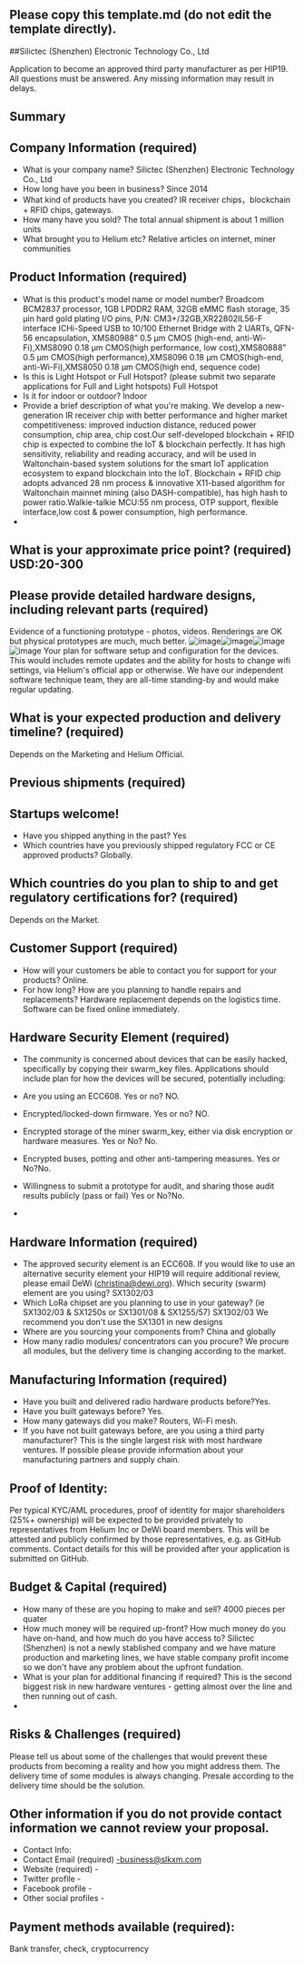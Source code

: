 ## Please copy this template.md (do not edit the template directly).

##Silictec (Shenzhen) Electronic Technology Co., Ltd

Application to become an approved third party manufacturer as per HIP19. All questions must be answered. Any missing information may result in delays.
## Summary

## Company Information (required)
* What is your company name? Silictec (Shenzhen) Electronic Technology Co., Ltd
* How long have you been in business? Since 2014
* What kind of products have you created? IR receiver chips，blockchain + RFID chips, gateways.
* How many have you sold?  The total annual shipment is about 1 million units
* What brought you to Helium etc? Relative articles on internet, miner communities

## Product Information (required)
* What is this product's model name or model number? 
Broadcom BCM2837 processor, 1GB LPDDR2 RAM, 32GB eMMC flash storage, 35 µin hard gold plating I/O pins, P/N: CM3+/32GB,XR22802IL56-F interface ICHi-Speed USB to 10/100 Ethernet Bridge with 2 UARTs, QFN-56 encapsulation, XMS80988” 0.5 µm CMOS (high-end, anti-Wi-Fi),XMS8090 0.18 µm CMOS(high performance, low cost),XMS80888” 0.5 µm CMOS(high performance),XMS8096 0.18 µm CMOS(high-end, anti-Wi-Fi),XMS8050 0.18 µm CMOS(high end, sequence code)
* Is this is Light Hotspot or Full Hotspot? (please submit two separate applications for Full and Light hotspots) Full Hotspot
* Is it for indoor or outdoor? Indoor
* Provide a brief description of what you're making. We develop a new-generation IR receiver chip with better performance and higher market competitiveness: improved induction distance, reduced power consumption, chip area, chip cost.Our self-developed  blockchain + RFID chip is expected to combine the IoT & blockchain perfectly. It has high sensitivity, reliability and reading accuracy, and will be used in Waltonchain-based system solutions for the smart IoT application ecosystem to expand blockchain into the IoT. Blockchain + RFID chip adopts advanced 28 nm process & innovative X11-based algorithm for Waltonchain mainnet mining (also DASH-compatible), has high hash to power ratio.Walkie-talkie MCU:55 nm process, OTP support, flexible interface,low cost & power consumption, high performance.
* 
## What is your approximate price point? (required) USD:20-300

## Please provide detailed hardware designs, including relevant parts (required)
Evidence of a functioning prototype - photos, videos. Renderings are OK but physical prototypes are much, much better. 
![image](https://user-images.githubusercontent.com/96562800/147326313-7ea06668-c3df-448b-bdd3-2c9aa017d825.png)![image](https://user-images.githubusercontent.com/96562800/147326316-f7de5706-80ff-4973-b3f3-2c375a6441c7.png)![image](https://user-images.githubusercontent.com/96562800/147326315-8db1a08f-5e75-4048-b2f4-9cb25b577d04.png)![image](https://user-images.githubusercontent.com/96562800/147326314-c743b4d1-d6e1-4c6c-abe7-db87f7759a8b.png)
Your plan for software setup and configuration for the devices. 
This would includes remote updates and the ability for hosts to change wifi settings, via Helium's official app or otherwise. 
We have our independent software technique team, they are all-time standing-by and would make regular updating. 

## What is your expected production and delivery timeline? (required)
Depends on the Marketing and Helium Official. 

## Previous shipments (required)

## Startups welcome! 
* Have you shipped anything in the past? Yes
* Which countries have you previously shipped regulatory FCC or CE approved products? 
Globally.

## Which countries do you plan to ship to and get regulatory certifications for? (required)
Depends on the Market.

## Customer Support (required)
* How will your customers be able to contact you for support for your products? Online. 
* For how long? How are you planning to handle repairs and replacements? 
Hardware replacement depends on the logistics time. Software can be fixed online immediately.  


## Hardware Security Element (required)
* The community is concerned about devices that can be easily hacked, specifically by copying their swarm_key files. Applications should include plan for how the devices will be secured, potentially including:

* Are you using an ECC608. Yes or no? NO.
* Encrypted/locked-down firmware. Yes or no? NO.
* Encrypted storage of the miner swarm_key, either via disk encryption or hardware measures. Yes or No? No.
* Encrypted buses, potting and other anti-tampering measures. Yes or No?No.
* Willingness to submit a prototype for audit, and sharing those audit results publicly (pass or fail) Yes or No?No.
* 
## Hardware Information (required)
* The approved security element is an ECC608. If you would like to use an alternative security element your HIP19 will require additional review, please email DeWi (christina@dewi.org). Which security (swarm) element are you using? SX1302/03
* Which LoRa chipset are you planning to use in your gateway? (ie SX1302/03 & SX1250s or SX1301/08 & SX1255/57) SX1302/03
We recommend you don't use the SX1301 in new designs 
* Where are you sourcing your components from? China and globally
* How many radio modules/ concentrators can you procure? We procure all modules, but the delivery time is changing according to the market. 

## Manufacturing Information (required)
* Have you built and delivered radio hardware products before?Yes.
* Have you built gateways before? Yes.
* How many gateways did you make? Routers, Wi-Fi mesh.
* If you have not built gateways before, are you using a third party manufacturer? This is the single largest risk with most hardware ventures. If possible please provide information about your manufacturing partners and supply chain.

## Proof of Identity:
Per typical KYC/AML procedures, proof of identity for major shareholders (25%+ ownership) will be expected to be provided privately to representatives from Helium Inc or DeWi board members. This will be attested and publicly confirmed by those representatives, e.g. as GitHub comments.
Contact details for this will be provided after your application is submitted on GitHub. 

## Budget & Capital (required)
* How many of these are you hoping to make and sell? 4000 pieces per quater 
* How much money will be required up-front? How much money do you have on-hand, and how much do you have access to? Silictec (Shenzhen) is not a newly stablished company and we have mature production and marketing lines, we have stable company profit income so we don't have any problem about the upfront fundation. 
* What is your plan for additional financing if required? This is the second biggest risk in new hardware ventures - getting almost over the line and then running out of cash. 
* 
## Risks & Challenges (required)
Please tell us about some of the challenges that would prevent these products from becoming a reality and how you might address them.
The delivery time of some modules is always changing. Presale according to the delivery time should be the solution.

## Other information if you do not provide contact information we cannot review your proposal.
* Contact Info: 
* Contact Email (required) -business@slkxm.com 
* Website (required) -
* Twitter profile -
* Facebook profile -
* Other social profiles -


## Payment methods available (required):
Bank transfer, check, cryptocurrency 
